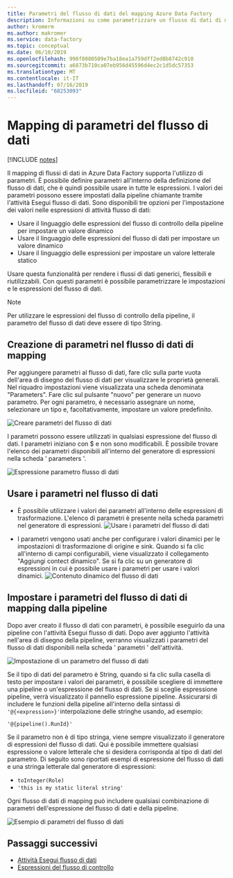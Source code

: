 ```yaml
---
title: Parametri del flusso di dati del mapping Azure Data Factory
description: Informazioni su come parametrizzare un flusso di dati di mapping da pipeline di data factory
author: kromerm
ms.author: makromer
ms.service: data-factory
ms.topic: conceptual
ms.date: 06/10/2019
ms.openlocfilehash: 998f8080509e7ba18ea1a759dff2ed8b8742c910
ms.sourcegitcommit: a6873b710ca07eb956d45596d4ec2c1d5dc57353
ms.translationtype: MT
ms.contentlocale: it-IT
ms.lasthandoff: 07/16/2019
ms.locfileid: "68253093"
---
```

# <a name="mapping-data-flow-parameters"></a>Mapping di parametri del flusso di dati

[!INCLUDE [notes](../../includes/data-factory-data-flow-preview.md)]

Il mapping di flussi di dati in Azure Data Factory supporta l'utilizzo di parametri. È possibile definire parametri all'interno della definizione del flusso di dati, che è quindi possibile usare in tutte le espressioni. I valori dei parametri possono essere impostati dalla pipeline chiamante tramite l'attività Esegui flusso di dati. Sono disponibili tre opzioni per l'impostazione dei valori nelle espressioni di attività flusso di dati:

* Usare il linguaggio delle espressioni del flusso di controllo della pipeline per impostare un valore dinamico
* Usare il linguaggio delle espressioni del flusso di dati per impostare un valore dinamico
* Usare il linguaggio delle espressioni per impostare un valore letterale statico

Usare questa funzionalità per rendere i flussi di dati generici, flessibili e riutilizzabili. Con questi parametri è possibile parametrizzare le impostazioni e le espressioni del flusso di dati.

> [!NOTE]
> Per utilizzare le espressioni del flusso di controllo della pipeline, il parametro del flusso di dati deve essere di tipo String.

## <a name="create-parameters-in-mapping-data-flow"></a>Creazione di parametri nel flusso di dati di mapping

Per aggiungere parametri al flusso di dati, fare clic sulla parte vuota dell'area di disegno del flusso di dati per visualizzare le proprietà generali. Nel riquadro impostazioni viene visualizzata una scheda denominata "Parameters". Fare clic sul pulsante "nuovo" per generare un nuovo parametro. Per ogni parametro, è necessario assegnare un nome, selezionare un tipo e, facoltativamente, impostare un valore predefinito.

![Creare parametri del flusso di dati](media/data-flow/create-params.png "Creare parametri del flusso di dati")

I parametri possono essere utilizzati in qualsiasi espressione del flusso di dati. I parametri iniziano con $ e non sono modificabili. È possibile trovare l'elenco dei parametri disponibili all'interno del generatore di espressioni nella scheda ' parameters '.

![Espressione parametro flusso di dati](media/data-flow/parameter-expression.png "Espressione parametro flusso di dati")

## <a name="use-parameters-in-your-data-flow"></a>Usare i parametri nel flusso di dati

* È possibile utilizzare i valori dei parametri all'interno delle espressioni di trasformazione. L'elenco di parametri è presente nella scheda parametri nel generatore di espressioni. ![Usare i parametri del flusso di dati](media/data-flow/params9.png "Usare i parametri del flusso di dati")

* I parametri vengono usati anche per configurare i valori dinamici per le impostazioni di trasformazione di origine e sink. Quando si fa clic all'interno di campi configurabili, viene visualizzato il collegamento "Aggiungi contect dinamico". Se si fa clic su un generatore di espressioni in cui è possibile usare i parametri per usare i valori dinamici. ![Contenuto dinamico del flusso di dati](media/data-flow/params6.png "Contenuto dinamico del flusso di dati")

## <a name="set-mapping-data-flow-parameters-from-pipeline"></a>Impostare i parametri del flusso di dati di mapping dalla pipeline

Dopo aver creato il flusso di dati con parametri, è possibile eseguirlo da una pipeline con l'attività Esegui flusso di dati. Dopo aver aggiunto l'attività nell'area di disegno della pipeline, verranno visualizzati i parametri del flusso di dati disponibili nella scheda ' parametri ' dell'attività.

![Impostazione di un parametro del flusso di dati](media/data-flow/parameter-assign.png "Impostazione di un parametro del flusso di dati")

Se il tipo di dati del parametro è String, quando si fa clic sulla casella di testo per impostare i valori dei parametri, è possibile scegliere di immettere una pipeline o un'espressione del flusso di dati. Se si sceglie espressione pipeline, verrà visualizzato il pannello espressione pipeline. Assicurarsi di includere le funzioni della pipeline all'interno della sintassi di `'@{<expression>}'`interpolazione delle stringhe usando, ad esempio:

```'@{pipeline().RunId}'```

Se il parametro non è di tipo stringa, viene sempre visualizzato il generatore di espressioni del flusso di dati. Qui è possibile immettere qualsiasi espressione o valore letterale che si desidera corrisponda al tipo di dati del parametro. Di seguito sono riportati esempi di espressione del flusso di dati e una stringa letterale dal generatore di espressioni:

* ```toInteger(Role)```
* ```'this is my static literal string'```

Ogni flusso di dati di mapping può includere qualsiasi combinazione di parametri dell'espressione del flusso di dati e della pipeline. 

![Esempio di parametri del flusso di dati](media/data-flow/parameter-example.png "Esempio di parametri del flusso di dati")



## <a name="next-steps"></a>Passaggi successivi
* [Attività Esegui flusso di dati](control-flow-execute-data-flow-activity.md)
* [Espressioni del flusso di controllo](control-flow-expression-language-functions.md)
